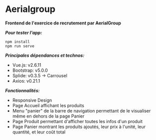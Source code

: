 # Aerialgroup
**Frontend de l'exercice de recrutement par AerialGroup**

***Pour tester l'app:***
```
npm install
npm run serve
```
***Principales dépendances et technos:***

* Vue.js: v2.6.11
* Bootstrap: v5.0.0
* Splide: v0.3.5 -> Carrousel
* Axios: v0.21.1

***Fonctionnalités:***

* Responsive Design
* Page Accueil affichant les produits
* Menu "panier" de la barre de navigation permettant de le visualiser même en dehors de la page Panier
* Page Produit permettant d'afficher toutes les infos d'un produit
* Page Panier montrant les produits ajoutés, leur prix à l'unité, leur quantité, et leur coût total
